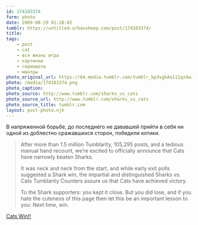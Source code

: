 ```yaml
---
id: 174183374
form: photo
date: 2009-08-29 01:28:02
tumblr: https://untitled.urbansheep.com/post/174183374/
title:
tags:
    - post
    - cat
    - вся жизнь игра
    - картинки
    - скриншоты
    - мантры
photo_original_url: https://64.media.tumblr.com/tumblr_kp3vgkAa111qz4wzio1_1280.png
photo: /media/174183374.png
photo_caption: 
photo_source: http://www.tumblr.com/sharks_vs_cats
photo_source_url: http://www.tumblr.com/sharks_vs_cats
photo_source_title: tumblr.com
layout: post-photo.njk
---
```


<p>В напряженной борьбе, до последнего не дававшей прийти в себя ни одной из доблестно сражавшихся сторон, победили котики.</p>

<blockquote>
<p>After more than 1.5 million Tumblarity, 105,295 posts, and a tedious manual hand recount, we’re excited to officially announce that Cats have narrowly beaten Sharks.</p>

<p>It was neck and neck from the start, and while early exit polls suggested a Shark win, the impartial and distinguished Sharks vs. Cats Tumblarity Counters assure us that Cats have achieved victory.</p>

<p>To the Shark supporters: you kept it close. But you did lose, and if you hate the cuteness of this page then let this be an important lesson to you: Next time, win.</p>
</blockquote>

<p><a href="http://www.tumblr.com/sharks_vs_cats">Cats Win!!</a></p>
